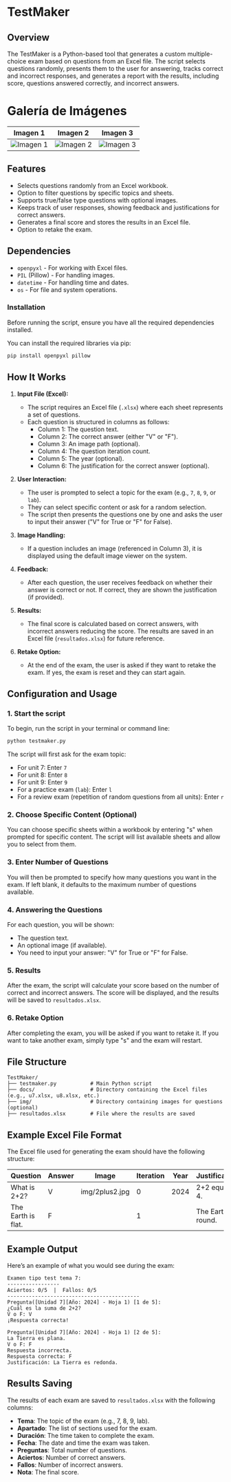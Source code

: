 # TestMaker
## Overview

The TestMaker is a Python-based tool that generates a custom multiple-choice exam based on questions from an Excel file. The script selects questions randomly, presents them to the user for answering, tracks correct and incorrect responses, and generates a report with the results, including score, questions answered correctly, and incorrect answers.

# Galería de Imágenes

| Imagen 1 | Imagen 2 | Imagen 3 |
|----------|----------|----------|
| ![Imagen 1]([ruta/imagen1.png](https://github.com/JavierJimenez2/testMaker/blob/master/Testmaker.png?raw=true)) | ![Imagen 2]([ruta/imagen2.png](https://github.com/JavierJimenez2/testMaker/blob/master/Testmaker2.png?raw=true)) | ![Imagen 3]([ruta/imagen3.png](https://github.com/JavierJimenez2/testMaker/blob/master/Testmaker3.png?raw=true)) |


## Features

- Selects questions randomly from an Excel workbook.
- Option to filter questions by specific topics and sheets.
- Supports true/false type questions with optional images.
- Keeps track of user responses, showing feedback and justifications for correct answers.
- Generates a final score and stores the results in an Excel file.
- Option to retake the exam.

## Dependencies

- `openpyxl` - For working with Excel files.
- `PIL` (Pillow) - For handling images.
- `datetime` - For handling time and dates.
- `os` - For file and system operations.

### Installation

Before running the script, ensure you have all the required dependencies installed.

You can install the required libraries via pip:

```bash
pip install openpyxl pillow
```

## How It Works

1. **Input File (Excel):**
   - The script requires an Excel file (`.xlsx`) where each sheet represents a set of questions.
   - Each question is structured in columns as follows:
     - Column 1: The question text.
     - Column 2: The correct answer (either "V" or "F").
     - Column 3: An image path (optional).
     - Column 4: The question iteration count.
     - Column 5: The year (optional).
     - Column 6: The justification for the correct answer (optional).

2. **User Interaction:**
   - The user is prompted to select a topic for the exam (e.g., `7`, `8`, `9`, or `lab`).
   - They can select specific content or ask for a random selection.
   - The script then presents the questions one by one and asks the user to input their answer ("V" for True or "F" for False).

3. **Image Handling:**
   - If a question includes an image (referenced in Column 3), it is displayed using the default image viewer on the system.
   
4. **Feedback:**
   - After each question, the user receives feedback on whether their answer is correct or not. If correct, they are shown the justification (if provided).
   
5. **Results:**
   - The final score is calculated based on correct answers, with incorrect answers reducing the score. The results are saved in an Excel file (`resultados.xlsx`) for future reference.

6. **Retake Option:**
   - At the end of the exam, the user is asked if they want to retake the exam. If yes, the exam is reset and they can start again.

## Configuration and Usage

### 1. Start the script

To begin, run the script in your terminal or command line:

```bash
python testmaker.py
```

The script will first ask for the exam topic:

- For unit 7: Enter `7`
- For unit 8: Enter `8`
- For unit 9: Enter `9`
- For a practice exam (`lab`): Enter `l`
- For a review exam (repetition of random questions from all units): Enter `r`

### 2. Choose Specific Content (Optional)

You can choose specific sheets within a workbook by entering "s" when prompted for specific content. The script will list available sheets and allow you to select from them.

### 3. Enter Number of Questions

You will then be prompted to specify how many questions you want in the exam. If left blank, it defaults to the maximum number of questions available.

### 4. Answering the Questions

For each question, you will be shown:

- The question text.
- An optional image (if available).
- You need to input your answer: "V" for True or "F" for False.

### 5. Results

After the exam, the script will calculate your score based on the number of correct and incorrect answers. The score will be displayed, and the results will be saved to `resultados.xlsx`.

### 6. Retake Option

After completing the exam, you will be asked if you want to retake it. If you want to take another exam, simply type "s" and the exam will restart.

## File Structure

```
TestMaker/
├── testmaker.py           # Main Python script
├── docs/                  # Directory containing the Excel files (e.g., u7.xlsx, u8.xlsx, etc.)
├── img/                   # Directory containing images for questions (optional)
├── resultados.xlsx        # File where the results are saved
```

## Example Excel File Format

The Excel file used for generating the exam should have the following structure:

| Question               | Answer | Image      | Iteration | Year | Justification |
|------------------------|--------|------------|-----------|------|---------------|
| What is 2+2?            | V      | img/2plus2.jpg | 0         | 2024 | 2+2 equals 4. |
| The Earth is flat.      | F      |            | 1         |      | The Earth is round. |

## Example Output

Here’s an example of what you would see during the exam:

```
Examen tipo test tema 7:
-----------------
Aciertos: 0/5  |  Fallos: 0/5
-------------------------------------------
Pregunta([Unidad 7][Año: 2024] - Hoja 1) [1 de 5]:
¿Cuál es la suma de 2+2?
V o F: V
¡Respuesta correcta!

Pregunta([Unidad 7][Año: 2024] - Hoja 1) [2 de 5]:
La Tierra es plana.
V o F: F
Respuesta incorrecta.
Respuesta correcta: F
Justificación: La Tierra es redonda.
```

## Results Saving

The results of each exam are saved to `resultados.xlsx` with the following columns:

- **Tema**: The topic of the exam (e.g., 7, 8, 9, lab).
- **Apartado**: The list of sections used for the exam.
- **Duración**: The time taken to complete the exam.
- **Fecha**: The date and time the exam was taken.
- **Preguntas**: Total number of questions.
- **Aciertos**: Number of correct answers.
- **Fallos**: Number of incorrect answers.
- **Nota**: The final score.
